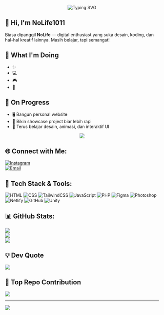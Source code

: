 <p align="center">
  <img src="https://readme-typing-svg.herokuapp.com?font=Press+Start+2P&size=16&duration=3500&pause=1000&color=00FF99&center=true&vCenter=true&width=600&lines=🪐+Digital+Creator+in+Progress..." alt="Typing SVG" />
</p>

## 👋 Hi, I'm NoLife1011  
Biasa dipanggil **NoLife** — digital enthusiast yang suka desain, koding, dan hal-hal kreatif lainnya. Masih belajar, tapi semangat!

## 🎯 What I'm Doing  
- ✨ 
- 💻   
- 🎮 
- 📱  

## 🔧 On Progress  
- 🖥️ Bangun personal website  
- 🎒 Bikin showcase project biar lebih rapi  
- 🧠 Terus belajar desain, animasi, dan interaktif UI  

<div align="center">
  <img src="https://user-images.githubusercontent.com/22107794/139580686-887df369-edb8-4bc8-b607-4fbf6d7e4866.gif">
  <br>
</div>

## 🌐 Connect with Me:  
[![Instagram](https://img.shields.io/badge/Instagram-%23E4405F.svg?logo=Instagram&logoColor=white)](https://instagram.com/topantibonachi)  
[![Email](https://img.shields.io/badge/Gmail-D14836?logo=gmail&logoColor=white)](mailto:fatannurrizqi@gmail.com)

## 🧰 Tech Stack & Tools:
![HTML](https://img.shields.io/badge/html5-%23E34F26.svg?style=flat&logo=html5&logoColor=white)
![CSS](https://img.shields.io/badge/css3-%231572B6.svg?style=flat&logo=css3&logoColor=white)
![TailwindCSS](https://img.shields.io/badge/tailwindcss-%2338B2AC.svg?style=flat&logo=tailwind-css&logoColor=white)
![JavaScript](https://img.shields.io/badge/javascript-%23323330.svg?style=flat&logo=javascript&logoColor=%23F7DF1E)
![PHP](https://img.shields.io/badge/php-%23777BB4.svg?style=flat&logo=php&logoColor=white)
![Figma](https://img.shields.io/badge/figma-%23F24E1E.svg?style=flat&logo=figma&logoColor=white)
![Photoshop](https://img.shields.io/badge/photoshop-%2331A8FF.svg?style=flat&logo=adobephotoshop&logoColor=white)
![Netlify](https://img.shields.io/badge/netlify-%23000000.svg?style=flat&logo=netlify&logoColor=#00C7B7)
![GitHub](https://img.shields.io/badge/github-%23121011.svg?style=flat&logo=github&logoColor=white)
![Unity](https://img.shields.io/badge/unity-%23000000.svg?style=flat&logo=unity&logoColor=white)

## 📊 GitHub Stats:
![](https://github-readme-stats.vercel.app/api?username=NoLife1011&theme=dark&hide_border=false)<br/>
![](https://nirzak-streak-stats.vercel.app/?user=NoLife1011&theme=dark&hide_border=false)<br/>
![](https://github-readme-stats.vercel.app/api/top-langs/?username=NoLife1011&theme=dark&hide_border=false&layout=compact)

## 💡 Dev Quote  
![](https://quotes-github-readme.vercel.app/api?type=horizontal&theme=dark)

## 🚀 Top Repo Contribution  
![](https://github-contributor-stats.vercel.app/api?username=NoLife1011&limit=5&theme=blueberry&combine_all_yearly_contributions=true)

---

[![](https://visitcount.itsvg.in/api?id=NoLife1011&icon=3&color=6)](https://visitcount.itsvg.in)
